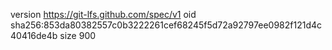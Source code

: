 version https://git-lfs.github.com/spec/v1
oid sha256:853da80382557c0b3222261cef68245f5d72a92797ee0982f121d4c40416de4b
size 900
